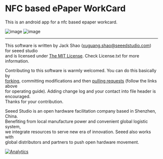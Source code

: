NFC based ePaper WorkCard
==========

This is an android app for a nfc based epaper workcard.

![image](http://www.seeedstudio.com/wiki/images/thumb/f/f7/Nfc_epaper_1.png/337px-Nfc_epaper_1.png) ![image](http://www.seeedstudio.com/wiki/images/thumb/6/6a/Nfc_epaper_2.png/337px-Nfc_epaper_2.png)


----

This software is written by Jack Shao (xuguang.shao@seeedstudio.com) for seeed studio<br>
and is licensed under [The MIT License](http://opensource.org/licenses/mit-license.php). Check License.txt for more information.<br>

Contributing to this software is warmly welcomed. You can do this basically by<br>
[forking](https://help.github.com/articles/fork-a-repo), committing modifications and then [pulling requests](https://help.github.com/articles/using-pull-requests) (follow the links above<br>
for operating guide). Adding change log and your contact into file header is encouraged.<br>
Thanks for your contribution.

Seeed Studio is an open hardware facilitation company based in Shenzhen, China. <br>
Benefiting from local manufacture power and convenient global logistic system, <br>
we integrate resources to serve new era of innovation. Seeed also works with <br>
global distributors and partners to push open hardware movement.<br>




[![Analytics](https://ga-beacon.appspot.com/UA-46589105-3/NFC_ePaper)](https://github.com/igrigorik/ga-beacon)
